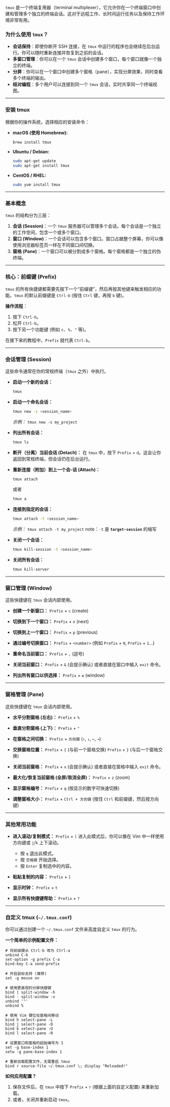 `tmux` 是一个终端复用器（terminal multiplexer），它允许你在一个终端窗口中创建和管理多个独立的终端会话。这对于远程工作、长时间运行任务以及保持工作环境非常有用。

### 为什么使用 `tmux`？

  * **会话保持**：即使你断开 SSH 连接，在 `tmux` 中运行的程序也会继续在后台运行。你可以随时重新连接并恢复到之前的会话。
  * **多窗口管理**：你可以在一个 `tmux` 会话中创建多个窗口，每个窗口就像一个独立的终端。
  * **分屏**：你可以在一个窗口中创建多个窗格（pane），实现分屏效果，同时查看多个终端的输出。
  * **结对编程**：多个用户可以连接到同一个 `tmux` 会话，实时共享同一个终端视图。

-----

### 安装 tmux

根据你的操作系统，选择相应的安装命令：

  * **macOS (使用 Homebrew):**

    ```bash
    brew install tmux
    ```

  * **Ubuntu / Debian:**

    ```bash
    sudo apt-get update
    sudo apt-get install tmux
    ```

  * **CentOS / RHEL:**

    ```bash
    sudo yum install tmux
    ```

-----

### 基本概念

`tmux` 的结构分为三层：

1.  **会话 (Session)**：一个 `tmux` 服务器可以管理多个会话。每个会话是一个独立的工作空间，包含一个或多个窗口。
2.  **窗口 (Window)**：一个会话可以包含多个窗口。窗口占据整个屏幕，你可以像使用浏览器标签页一样在不同窗口间切换。
3.  **窗格 (Pane)**：一个窗口可以被分割成多个窗格。每个窗格都是一个独立的伪终端。

-----

### 核心：前缀键 (Prefix)

`tmux` 的所有快捷键都需要先按下一个“前缀键”，然后再按其他键来触发相应的功能。`tmux` 的默认前缀键是 `Ctrl-b` (按住 `Ctrl` 键，再按 `b` 键)。

**操作流程**：

1.  按下 `Ctrl-b`。
2.  松开 `Ctrl-b`。
3.  按下另一个功能键 (例如 `c`、`%`、`"` 等)。

在接下来的教程中，`Prefix` 就代表 `Ctrl-b`。

-----

### 会话管理 (Session)

这些命令通常在你的常规终端（`tmux` 之外）中执行。

  * **启动一个新的会话：**

    ```bash
    tmux
    ```

  * **启动一个命名会话：**

    ```bash
    tmux new -s <session_name>
    ```

    *示例：* `tmux new -s my_project`

  * **列出所有会话：**

    ```bash
    tmux ls
    ```

  * **断开（分离）当前会话 (Detach)：**
    在 `tmux` 中，按下 `Prefix` + `d`。这会让你返回到常规终端，但会话仍在后台运行。

  * **重新连接（附加）到上一个会-话 (Attach)：**

    ```bash
    tmux attach
    ```

    或者

    ```bash
    tmux a
    ```

  * **连接到指定的会话：**

    ```bash
    tmux attach -t <session_name>
    ```

    *示例：* `tmux attach -t my_project`
    note：`-t` 是 **`target-session`** 的缩写

  * **关闭一个会话：**

    ```bash
    tmux kill-session -t <session_name>
    ```

  * **关闭所有会话：**

    ```bash
    tmux kill-server
    ```

-----

### 窗口管理 (Window)

这些快捷键在 `tmux` 会话内部使用。

  * **创建一个新窗口：**
    `Prefix` + `c` (create)

  * **切换到下一个窗口：**
    `Prefix` + `n` (next)

  * **切换到上一个窗口：**
    `Prefix` + `p` (previous)

  * **通过编号切换窗口：**
    `Prefix` + `<number>` (例如 `Prefix` + `0`, `Prefix` + `1`...)

  * **重命名当前窗口：**
    `Prefix` + `,` (逗号)

  * **关闭当前窗口：**
    `Prefix` + `&` (会提示确认)
    或者直接在窗口中输入 `exit` 命令。

  * **列出所有窗口以供选择：**
    `Prefix` + `w` (window)

-----

### 窗格管理 (Pane)

这些快捷键在 `tmux` 会话内部使用。

  * **水平分割窗格 (左右)：**
    `Prefix` + `%`

  * **垂直分割窗格 (上下)：**
    `Prefix` + `"`

  * **在窗格之间切换：**
    `Prefix` + `方向键` (`↑`, `↓`, `←`, `→`)

  * **交换窗格位置：**
    `Prefix` + `{` (与前一个窗格交换)
    `Prefix` + `}` (与后一个窗格交换)

  * **关闭当前窗格：**
    `Prefix` + `x` (会提示确认)
    或者直接在窗格中输入 `exit` 命令。

  * **最大化/恢复当前窗格 (全屏/取消全屏)：**
    `Prefix` + `z` (zoom)

  * **显示窗格编号：**
    `Prefix` + `q` (按显示的数字可快速切换)

  * **调整窗格大小：**
    `Prefix` + `Ctrl + 方向键` (按住 `Ctrl` 和前缀键，然后按方向键)

-----

### 其他常用功能

  * **进入滚动/复制模式：**
    `Prefix` + `[`
    进入此模式后，你可以像在 Vim 中一样使用方向键或 `j`/`k` 上下滚动。

      * 按 `q` 退出此模式。
      * 按 `空格键` 开始选择。
      * 按 `Enter` 复制选中的内容。

  * **粘贴复制的内容：**
    `Prefix` + `]`

  * **显示时钟：**
    `Prefix` + `t`

  * **显示所有快捷键帮助：**
    `Prefix` + `?`

-----

### 自定义 tmux (`~/.tmux.conf`)

你可以通过创建一个 `~/.tmux.conf` 文件来高度自定义 `tmux` 的行为。

**一个简单的示例配置文件：**

```tmux
# 将前缀键从 Ctrl-b 改为 Ctrl-a
unbind C-b
set-option -g prefix C-a
bind-key C-a send-prefix

# 开启鼠标支持 (推荐)
set -g mouse on

# 使用更直观的分屏快捷键
bind | split-window -h
bind - split-window -v
unbind '"'
unbind %

# 使用 Vim 键位在窗格间移动
bind h select-pane -L
bind j select-pane -D
bind k select-pane -U
bind l select-pane -R

# 设置窗口和窗格的起始编号为 1
set -g base-index 1
setw -g pane-base-index 1

# 重新加载配置文件，无需重启 tmux
bind r source-file ~/.tmux.conf \; display "Reloaded!"
```

**如何应用配置？**

1.  保存文件后，在 `tmux` 中按下 `Prefix` + `r` (根据上面的自定义配置) 来重新加载。
2.  或者，关闭并重新启动 `tmux`。